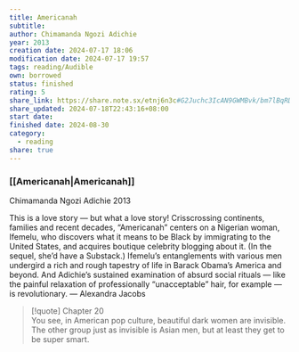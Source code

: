 ```yaml
---
title: Americanah
subtitle: 
author: Chimamanda Ngozi Adichie
year: 2013
creation date: 2024-07-17 18:06
modification date: 2024-07-17 19:57
tags: reading/Audible
own: borrowed
status: finished
rating: 5
share_link: https://share.note.sx/etnj6n3c#G2Juchc3IcAN9GWMBvk/bm7lBqRD0tpXnLD6+kxVTN4
share_updated: 2024-07-18T22:43:16+08:00
start date: 
finished date: 2024-08-30
category:
  - reading
share: true
---
```

### [[Americanah|Americanah]]  
  
Chimamanda Ngozi Adichie 2013  
  
This is a love story — but what a love story! Crisscrossing continents, families and recent decades, “Americanah” centers on a Nigerian woman, Ifemelu, who discovers what it means to be Black by immigrating to the United States, and acquires boutique celebrity blogging about it. (In the sequel, she’d have a Substack.) Ifemelu’s entanglements with various men undergird a rich and rough tapestry of life in Barack Obama’s America and beyond. And Adichie’s sustained examination of absurd social rituals — like the painful relaxation of professionally “unacceptable” hair, for example — is revolutionary. — Alexandra Jacobs  
  
  
  
>[!quote] Chapter 20  
>You see, in American pop culture, beautiful dark women are invisible. The other group just as invisible is Asian men, but at least they get to be super smart.